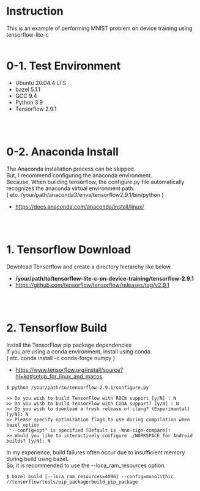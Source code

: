 # Instruction
 This is an example of performing MNIST problem on device training using tensorflow-lite-c
<br>
<br>
  
# 0-1. Test Environment
- Ubuntu 20.04.4 LTS
- bazel 5.1.1 
- GCC 9.4
- Python 3.9
- Tensorflow 2.9.1
<br>
<br>
  
# 0-2. Anaconda Install
The Anaconda installation process can be skipped.  
But, I recommend configuring the anaconda environment.  
Because, When building tensorflow, the configure.py file automatically recognizes the anaconda virtual environment path.  
( etc. /your/path/anaconda3/envs/tensorflow2.9.1/bin/python )
- https://docs.anaconda.com/anaconda/install/linux/
<br>
<br>

# 1. Tensorflow Download
Download Tensorflow and create a directory hierarchy like below.  
- **/your/path/to/tensorflow-lite-c-on-device-training/tensorflow-2.9.1**
- https://github.com/tensorflow/tensorflow/releases/tag/v2.9.1
<br>
<br>

# 2. Tensorflow Build
Install the TensorFlow pip package dependencies  
If you are using a conda environment, install using conda.  
( etc. conda install -c conda-forge numpy )
- https://www.tensorflow.org/install/source?hl=ko#setup_for_linux_and_macos
  
```
$ python /your/path/to/tensorflow-2.9.1/configure.py

>> Do you wish to build TensorFlow with ROCm support [y/N] : N
>> Do you wish to build TensorFlow with CUDA support? [y/N] : N
>> Do you wish to download a fresh release of clang? (Experimental) [y/N]: N
>> Please specify optimization flags to use during compilation when bazel option
 "--config=opt" is specified [Default is -Wno-sign-compare]: 
>> Would you like to interactively configure ./WORKSPACE for Android builds? [y/N]: N
```
  
In my experience, build failures often occur due to insufficient memory during build using bazel.  
So, it is recommended to use the --loca_ram_resources option.
```
$ bazel build [--loca_ram_resources=4096] --config=monolithic //tensorflow/tools/pip_package:build_pip_package
```